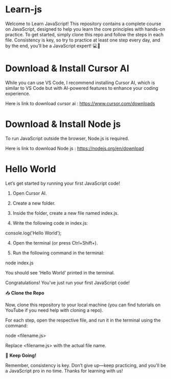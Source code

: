 # Learn-js
Welcome to Learn JavaScript! This repository contains a complete course on JavaScript, designed to help you learn the core principles with hands-on practice.
To get started, simply clone this repo and follow the steps in each file. Consistency is key, so try to practice at least one step every day, and by the end, you’ll be a JavaScript expert! 💻🚀
# Download & Install Cursor AI
While you can use VS Code, I recommend installing Cursor AI, which is similar to VS Code but with AI-powered features to enhance your coding experience.

Here is link to download  cursor ai :  https://www.cursor.com/downloads
# Download & Install Node js
To run JavaScript outside the browser, Node.js is required.

Here is link to download  Node js : https://nodejs.org/en/download
# Hello World
Let’s get started by running your first JavaScript code!

1. Open Cursor AI.

2. Create a new folder.

3. Inside the folder, create a new file named index.js.

3. Write the following code in index.js:

console.log('Hello World');
   
4. Open the terminal (or press Ctrl+Shift+).

5. Run the following command in the terminal:

node index.js
   
You should see 'Hello World' printed in the terminal.
   
Congratulations! You've just run your first JavaScript code!

📥 **Clone the Repo**

Now, clone this repository to your local machine (you can find tutorials on YouTube if you need help with cloning a repo).

For each step, open the respective file, and run it in the terminal using the command:

node <filename.js>

Replace <filename.js> with the actual file name.

🔑 **Keep Going!**

Remember, consistency is key. Don’t give up—keep practicing, and you'll be a JavaScript pro in no time. Thanks for learning with us!


